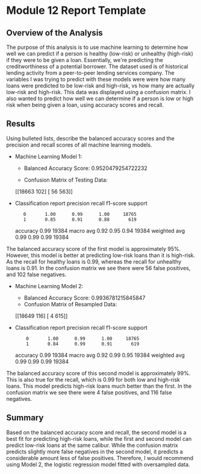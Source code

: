 # Module 12 Report Template

## Overview of the Analysis
The purpose of this analysis is to use machine learning to determine how well we can predict if a person is healthy (low-risk) or unhealthy (high-risk) if they were to be given a loan. Essentially, we're predicting the creditworthiness of a potential borrower. The dataset used is of historical lending activity from a peer-to-peer lending services company. The variables I was trying to predict with these models were were how many loans were predicted to be low-risk and high-risk, vs how many are actually low-risk and high-risk. This data was displayed using a confusion matrix. I also wanted to predict how well we can determine if a person is low or high risk when being given a loan, using accuracy scores and recall.


## Results

Using bulleted lists, describe the balanced accuracy scores and the precision and recall scores of all machine learning models.

* Machine Learning Model 1:
  
  * Balanced Accuracy Score: 0.9520479254722232

  * Confusion Matrix of Testing Data: 

   [[18663   102]
    [   56   563]]

 *  Classification report
               precision    recall  f1-score   support

           0       1.00      0.99      1.00     18765
           1       0.85      0.91      0.88       619

    accuracy                           0.99     19384
   macro avg       0.92      0.95      0.94     19384
weighted avg       0.99      0.99      0.99     19384


The balanced accuracy score of the first model is approximately 95%. However, this model is better at predicting low-risk loans than it is high-risk. As the recall for healthy loans is 0.99, whereas the recall for unhealthy loans is 0.91. In the confusion matrix we see there were 56 false positives, and 102 false negatives.




* Machine Learning Model 2:

  * Balanced Accuracy Score: 0.9936781215845847
  * Confusion Matrix of Resampled Data: 

   [[18649   116]
    [    4   615]]

 * Classification report 
                  precision    recall  f1-score   support

           0       1.00      0.99      1.00     18765
           1       0.84      0.99      0.91       619

    accuracy                           0.99     19384
   macro avg       0.92      0.99      0.95     19384
weighted avg       0.99      0.99      0.99     19384


The balanced accuracy score of this second model is approximately 99%. This is also true for the recall, which is 0.99 for both low and high-risk loans. This model predicts high-risk loans much better than the first. In the confusion matrix we see there were 4 false positives, and 116 false negatives.

## Summary

Based on the balanced accuracy score and recall, the second model is a best fit for predicting high-risk loans, while the first and second model can predict low-risk loans at the same calibur. While the confusion matrix predicts slightly more false negatives in the second model, it predicts a considerable amount less of false positives. Therefore, I would recommend using Model 2, the logistic regression model fitted with oversampled data.
